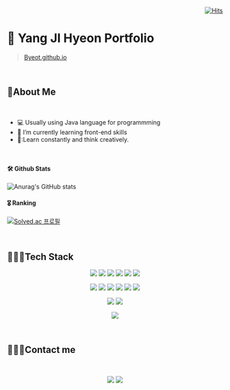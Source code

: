 <div align=right>
  
[![Hits](https://hits.seeyoufarm.com/api/count/incr/badge.svg?url=https%3A%2F%2Fgithub.com%2Fbyeot95&count_bg=%2379C83D&title_bg=%23555555&icon=&icon_color=%23E7E7E7&title=hits&edge_flat=false)](https://hits.seeyoufarm.com)

</div>


# 📌 Yang JI Hyeon Portfolio

>[Byeot.github.io](https://Byeot.github.io)

<br>

## 💬About Me

<br>

* :computer: Usually using Java language for programmming  
* 🌱 I’m currently learning front-end skills
* 🤔:Learn constantly and think creatively. 

<br>

#### 🛠️ Github Stats
![Anurag's GitHub stats](https://github-readme-stats.vercel.app/api?username=Byeot&show_icons=true&theme=default) 


#### 🎖️ Ranking
[![Solved.ac 프로필](http://mazassumnida.wtf/api/v2/generate_badge?boj=yh4435)](https://www.acmicpc.net/user/yh4435)


<br>

## 👩🏻‍💻Tech Stack


<p align="center">
<img src="https://img.shields.io/badge/JAVA-007396?style=flat-the-badge&logo=java&logoColor=white"></a>
<img src="https://img.shields.io/badge/PYTHON-3776AB?style=flat-square&logo=PYTHON&logoColor=white"/></a> 
<img src="https://img.shields.io/badge/C-A8B9CC?style=flat-square&logo=C&logoColor=white"/></a> 
<img src="https://img.shields.io/badge/HTML-E34F26?style=flat-square&logo=HTML&logoColor=white"/></a> 
<img src="https://img.shields.io/badge/CSS-1572B6?style=flat-square&logo=CSS&logoColor=white"/></a>
<img src="https://img.shields.io/badge/JAVASCRIPT-F7DF1E?style=flat-square&logo=JAVASCRIPT&logoColor=white"/></a></p>

<p align="center">
<img src="https://img.shields.io/badge/SPRING-6DB33F?style=flat-square&logo=SPRING&logoColor=white"/></a>
<img src="https://img.shields.io/badge/REACT-61DAFB?style=flat-square&logo=REACT&logoColor=white"/></a>
<img src="https://img.shields.io/badge/Android-3DDC84?style=flat-square&logo=Android&logoColor=white"/></a>
<img src="https://img.shields.io/badge/SPRING-6DB33F?style=flat-square&logo=SPRING&logoColor=white"/>
<img src="https://img.shields.io/badge/JSP-007396?style=flat-the-badge&logo=JSP&logoColor=white"></a>
<img src="https://img.shields.io/badge/Node.js-339933?style=flat-the-badge&logo=Node.js&logoColor=white"></a></p>


<p align="center">
<img src="https://img.shields.io/badge/OracleDB-F80000?style=flat-square&logo=OracleDB&logoColor=white"/></a>
<img src="https://img.shields.io/badge/MariaDB-003545?style=flat-square&logo=MariaDB&logoColor=white"/></a>
</p>



<p align="center">
<img src="https://img.shields.io/badge/aws-232F3E?style=flat-square&logo=aws&logoColor=white"/></a></p>


<br>

## 🙋🏻‍♀️Contact me
<br>

<p align="center"><a href="https://byeot95.tistory.com//"><img src="https://img.shields.io/badge/My tech blog-A9BCF5?style=flat-square&logo=GitHub Sponsors&logoColor=white&link=https://byeot95.tistory.com//"/></a>
<a href="mailto:byeot95@gmail.com"><img src="https://img.shields.io/badge/Gmail-D0A9F5?style=flat-square&logo=Gmail&logoColor=white&link=mailto:byeot95@gmail.com"/></a></p>




